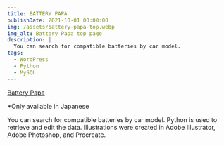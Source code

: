 ```yaml
---
title: BATTERY PAPA
publishDate: 2021-10-01 00:00:00
img: /assets/battery-papa-top.webp
img_alt: Battery Papa top page
description: |
  You can search for compatible batteries by car model.
tags:
  - WordPress
  - Python
  - MySQL
---
```


[Battery Papa](https://batterypapa.com/)

*Only available in Japanese

You can search for compatible batteries by car model.
Python is used to retrieve and edit the data.
Illustrations were created in Adobe Illustrator, Adobe Photoshop, and Procreate.